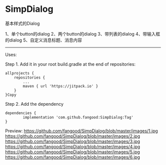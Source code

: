 # SimpDialog
基本样式的Dialog

1、单个button的dialog
2、两个button的dialog
3、带列表的dialog
4、带输入框的dialog
5、自定义消息标题、消息内容

-----------------------------------------

Uses:

Step 1. Add it in your root build.gradle at the end of repositories:

	allprojects {
		repositories {
			...
			maven { url 'https://jitpack.io' }
		}
	}Copy
Step 2. Add the dependency

	dependencies {
	        implementation 'com.github.fangood:SimpDialog:Tag'
	}

Preview:
https://github.com/fangood/SimpDialog/blob/master/images/1.jpg
https://github.com/fangood/SimpDialog/blob/master/images/2.jpg
https://github.com/fangood/SimpDialog/blob/master/images/3.jpg
https://github.com/fangood/SimpDialog/blob/master/images/4.jpg
https://github.com/fangood/SimpDialog/blob/master/images/5.jpg
https://github.com/fangood/SimpDialog/blob/master/images/6.jpg